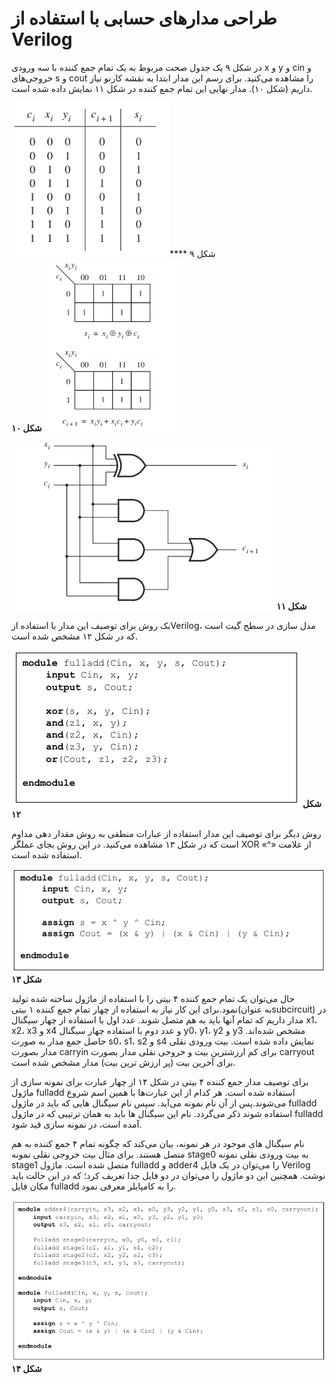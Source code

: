 # طراحی مدارهای حسابی با استفاده از Verilog

در شکل ۹ یک جدول صحت مربوط به یک تمام جمع کننده با سه ورودی x و y و cin و خروجی‌های s و cout را مشاهده می‌کنید. برای رسم این مدار ابتدا به نقشه کارنو نیاز داریم \(شکل ۱۰\). مدار نهایی این تمام جمع کننده در شکل ۱۱ نمایش داده شده است.

![](/assets/pic09.png)**شکل ۹          **![](/assets/pic10.png)**شکل ۱۰**

![](/assets/pic11.png)**شکل ۱۱**

بک روش برای توصیف این مدار با استفاده ازVerilog، مدل سازی در سطح گیت است که در شکل ۱۲ مشخص شده است.

![](/assets/pic12.png)**شکل ۱۲**

روش دیگر برای توصیف این مدار استفاده از عبارات منطقی به روش مقدار دهی مداوم است که در شکل ۱۳ مشاهده می‌کنید. در این روش بجای عملگر XOR از علامت «^» استفاده شده است.

![](/assets/pic13.png)**شکل ۱۳**

حال می‌توان یک تمام جمع کننده ۴ بیتی را با استفاده از ماژول ساخته شده تولید نمود.برای این کار نیاز به استفاده از چهار تمام جمع کننده ۱ بیتی\(به عنوانsubcircuit\) در مدار داریم که تمام آنها باید به هم متصل شوند. عدد اول با استفاده از چهار سیگنال x1، x2، x3 و x4 و عدد دوم با استفاده چهار سیگنال y0، y1، y2 و y3 مشخص شده‌اند. حاصل جمع مدار به صورت s0، s1، s2 و s4 نمایش داده شده است. بیت ورودی نقلی مدار بصورت carryin برای کم ارزشترین بیت و خروجی نقلی مدار بصورت carryout برای آخرین بیت \(پر ارزش ترین بیت\) مدار مشخص شده است.

برای توصیف مدار جمع کننده ۴ بیتی در شکل ۱۴ از چهار عبارت برای نمونه سازی از ماژول fulladd استفاده شده است. هر کدام از این عبارت‌ها با همین اسم شروع می‌شوند.پس از آن نام نمونه می‌آید. سپس نام سیگنال هایی که باید در ماژول fulladd استفاده شوند ذکر می‌گردد. نام این سیگنال ها باید به همان ترتیبی که در ماژول fulladd آمده است، در نمونه سازی قید شود.

نام سیگنال های موجود در هر نمونه، بیان می‌کند که چگونه تمام ۴ جمع کننده به هم متصل هستند. برای مثال بیت خروجی نقلی نمونه stage0 به بیت ورودی نقلی نمونه stage1 متصل شده است. ماژول fulladd و adder4 را می‌توان در یک فایل Verilog نوشت. همچنین این دو ماژول را می‌توان در دو فایل جدا تعریف کرد؛ که در این حالت باید مکان فایل fulladd را به کامپایلر معرفی نمود.

![](/assets/pic14.png)**شکل ۱۴**

